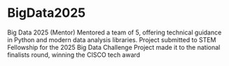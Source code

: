 # BigData2025
Big Data 2025 (Mentor)
Mentored a team of 5, offering technical guidance in Python and modern data analysis libraries.
Project submitted to STEM Fellowship for the 2025 Big Data Challenge
Project made it to the national finalists round, winning the CISCO tech award
